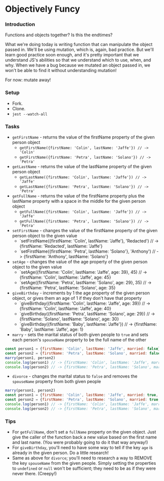 # Objectively Funcy

### Introduction

Functions and objects together? Is this the endtimes?

What we're doing today is writing function that can manipulate the object passed in. We'll be using mutation, which is, again, bad practice. But we'll learn good practice soon enough, and it's pretty important that we understand JS's abilities so that we understand which to use, when, and why. When we have a bug because we mutated an object passed in, we won't be able to find it without understanding mutation!

For now: mutate away!


### Setup

* Fork.
* Clone.
* `jest --watch-all`


### Tasks

* `getFirstName` - returns the value of the firstName property of the given person object
  * `getFirstName({firstName: 'Colin', lastName: 'Jaffe'}) // -> 'Colin'`
  * `getFirstName({firstName: 'Petra', lastName: 'Solano'}) // -> 'Petra'`
* `getLastName` - returns the value of the lastName property of the given person object
  * `getLastName({firstName: 'Colin', lastName: 'Jaffe'}) // -> 'Jaffe'`
  * `getLastName({firstName: 'Petra', lastName: 'Solano'}) // -> 'Petra'`
* `getFullName` - returns the value of the firstName property plus the lastName property with a space in the middle for the given person object
  * `getFullName({firstName: 'Colin', lastName: 'Jaffe'}) // -> 'Jaffe'`
  * `getFullName({firstName: 'Petra', lastName: 'Solano'}) // -> 'Petra'`
* `setFirstName` - changes the value of the firstName property of the given person object to the given value
  * `setFirstName({firstName: 'Colin', lastName: 'Jaffe'}, 'Redacted') // -> {firstName: 'Redacted', lastName: 'Jaffe'}
  * `setFirstName({firstName: 'Petra', lastName: 'Solano'}, 'Anthony') // -> {firstName: 'Anthony', lastName: 'Solano'}
* `setAge` - changes the value of the age property of the given person object to the given value
  * `setAge({firstName: 'Colin', lastName: 'Jaffe', age: 39}, 45) // -> {firstName: 'Colin', lastName: 'Jaffe', age: 45}
  * `setAge({firstName: 'Petra', lastName: 'Solano', age: 29}, 35) // -> {firstName: 'Petra', lastName: 'Solano', age: 35}
* `giveBirthday` - increments by 1 the age property of the given person object, or gives them an age of 1 if they don't have that property
  * `giveBirthday({firstName: 'Colin', lastName: 'Jaffe', age: 39}) // -> {firstName: 'Colin', lastName: 'Jaffe', age: 40}
  * `giveBirthday({firstName: 'Petra', lastName: 'Solano', age: 29}) // -> {firstName: 'Solano', lastName: 'Solano', age: 30}
  * `giveBirthday({firstName: 'Baby', lastName: 'Jaffe'}) // -> {firstName: 'Baby', lastName: 'Jaffe', age: 1}
* `marry` - sets the marital status of both given people to `true` and sets each person's `spouseName` property to be the full name of the other

```javascript
const person1 = {firstName: 'Colin', lastName: 'Jaffe', married: false}
const person2 = {firstName: 'Petra', lastName: 'Solano', married: false}
marry(person1, person2)
console.log(person1) // -> {firstName: 'Colin', lastName: 'Jaffe', married: true, spouseName: 'Petra Solano'}
console.log(person2) // -> {firstName: 'Petra', lastName: 'Solano', married: true, spouseName: 'Colin Jaffe'}
```

* `divorce` - changes the marital status to `false` and removes the `spouseName` property from both given people
```javascript
marry(person1, person2)
const person1 = {firstName: 'Colin', lastName: 'Jaffe', married: true, spouseName: 'Petra Solano'}
const person2 = {firstName: 'Petra', lastName: 'Solano', married: true, spouseName: 'Colin Jaffe'}
console.log(person1) // -> {firstName: 'Colin', lastName: 'Jaffe', married: false} 
console.log(person2) // -> {firstName: 'Petra', lastName: 'Solano', married: false}
```


### Tips

* For `getFullName`, don't set a `fullName` property on the given object. Just give the caller of the function back a new value based on the first name and last name. (You were probably going to do it that way anyway!)
* For `giveBirthday`, you'll need to have some way to tell if the key `age` is already in the given person. Do a little research!
* Same as above for `divorce`; you'll need to research a way to REMOVE the key `spouseName` from the given people. Simply setting the properties to `undefined` or `null` won't be sufficient; they need to be as if they were never there. (Creepy!)